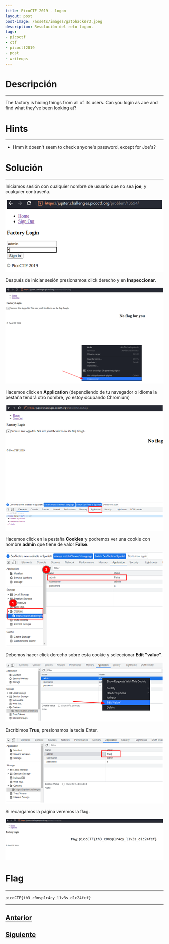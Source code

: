 ```yaml
---
title: PicoCTF 2019 - logon 
layout: post
post-image: /assets/images/gatohacker3.jpeg 
description: Resolución del reto logon. 
tags:
- picoctf
- ctf
- picoctf2019
- post
- writeups
---
```

# Descripción
---

The factory is hiding things from all of its users. Can you login as Joe and find what they've been looking at? 

# Hints
---

- Hmm it doesn't seem to check anyone's password, except for Joe's?


# Solución
---

Iniciamos sesión con cualquier nombre de usuario que no sea **joe**, y cualquier contraseña.

![](/assets/images/images-picoctf-2019/logon-1.png)

Después de iniciar sesión presionamos click derecho y en **Inspeccionar**.

![](/assets/images/images-picoctf-2019/logon-2.png)

Hacemos click en **Application** (dependiendo de tu navegador o idioma la pestaña tendrá otro nombre, yo estoy ocupando Chromium)

![](/assets/images/images-picoctf-2019/logon-3.png)

Hacemos click en la pestaña **Cookies** y podremos ver una cookie con nombre **admin** que tiene de valor **False**.

![](/assets/images/images-picoctf-2019/logon-4.png)

Debemos hacer click derecho sobre esta cookie y seleccionar **Edit "value"**.

![](/assets/images/images-picoctf-2019/logon-5.png)

Escribimos **True**, presionamos la tecla Enter.

![](/assets/images/images-picoctf-2019/logon-6.png)

Si recargamos la página veremos la flag.

![](/assets/images/images-picoctf-2019/logon-7.png)


# Flag
---

`picoCTF{th3_c0nsp1r4cy_l1v3s_d1c24fef}`

---

## [Anterior](/blog/where-are-the-robots)
## [Siguiente](/blog/dont-use-client-side)
